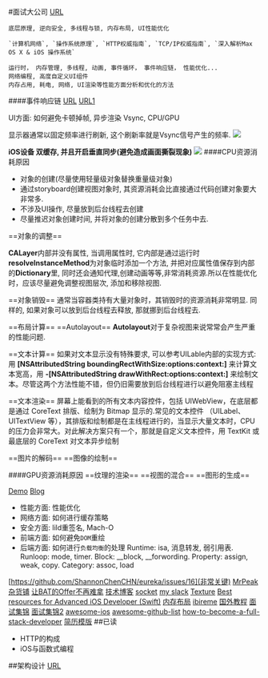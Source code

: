 #面试大公司
[URL](https://github.com/coderZsq/coderZsq.target.swift)


```
底层原理, 逆向安全, 多线程与锁, 内存布局, UI性能优化

`计算机网络`, `操作系统原理`, `HTTP权威指南`, `TCP/IP权威指南`, `深入解析Max OS X & iOS 操作系统`

运行时， 内存管理, 多线程, 动画, 事件循环， 事件响应链， 性能优化...
网络编程, 高度自定义UI组件
内存占用, 耗电, 网络, UI渲染等性能方面分析和优化的方法

```
####事件响应链
[URL](https://medium.com/ios-os-x-development/understanding-cocoa-and-cocoa-touch-responder-chain-12fe558ebe97)
[URL1](https://developer.apple.com/documentation/uikit/touches_presses_and_gestures/understanding_event_handling_responders_and_the_responder_chain)

UI方面: 如何避免卡顿掉帧, 异步渲染 Vsync, CPU/GPU

显示器通常以固定频率进行刷新, 这个刷新率就是Vsync信号产生的频率.
![](https://ws2.sinaimg.cn/large/006tKfTcgy1frjsxtwrnqj30jh07yjra.jpg)

**iOS设备 双缓存, 并且开启垂直同步(避免造成画面撕裂现象)**
![](https://ws2.sinaimg.cn/large/006tKfTcgy1frimj0tp8tj30ln0d7aau.jpg)
####CPU资源消耗原因
 * 对象的创建(尽量使用轻量级对象替换重量级对象)
 * 通过storyboard创建视图对象时, 其资源消耗会比直接通过代码创建对象要大非常多.
 * 不涉及UI操作, 尽量放到后台线程去创建
 * 尽量推迟对象创建时间, 并将对象的创建分散到多个任务中去.
 
 ==对象的调整==
 
  **CALayer**内部并没有属性, 当调用属性时, 它内部是通过运行时**resolveInstanceMethod**为对象临时添加一个方法, 并把对应属性值保存到内部的**Dictionary**里, 同时还会通知代理,创建动画等等,非常消耗资源.所以在性能优化时，应该尽量避免调整视图层次, 添加和移除视图.
 
 ==对象销毁==
 通常当容器类持有大量对象时，其销毁时的资源消耗非常明显. 同样的, 如果对象可以放到后台线程去释放, 那就挪到后台线程去.
 
 ==布局计算==
 ==Autolayout==
**Autolayout**对于复杂视图来说常常会产生严重的性能问题.
 
==文本计算==
 如果对文本显示没有特殊要求, 可以参考UILable内部的实现方式:用 **[NSAttributedString boundingRectWithSize:options:context:]** 来计算文本宽高，用 **-[NSAttributedString drawWithRect:options:context:]** 来绘制文本。尽管这两个方法性能不错，但仍旧需要放到后台线程进行以避免阻塞主线程
 
 ==文本渲染==
 屏幕上能看到的所有文本内容控件，包括 UIWebView，在底层都是通过 CoreText 排版、绘制为 Bitmap 显示的.常见的文本控件 （UILabel、UITextView 等），其排版和绘制都是在主线程进行的，当显示大量文本时，CPU 的压力会非常大。对此解决方案只有一个，那就是自定义文本控件，用 TextKit 或最底层的 CoreText 对文本异步绘制
 
 ==图片的解码==
 ==图像的绘制==

####GPU资源消耗原因
==纹理的渲染==
==视图的混合==
==图形的生成==

[Demo](https://github.com/johnil/VVeboTableViewDemo)
[Blog](https://blog.ibireme.com/2015/11/12/smooth_user_interfaces_for_ios/)

* 性能方面: 性能优化
* 网络方面: 如何进行缓存策略
* 安全方面: lild重签名, Mach-O
* 前端方面: 如何避免`DOM`重绘
* 后端方面: 如何进行`负载均衡`的处理
Runtime: isa, 消息转发, 弱引用表.
Runloop: mode, timer.
Block: __block, __forwording.
Property: assign, weak, copy.
Category: assoc, load

[https://github.com/ShannonChenCHN/eureka/issues/16](非常关键)
[MrPeak杂货铺](http://mrpeak.cn/Archives/)
[让BAT的Offer不再难拿](https://xiaozhuanlan.com/topic/3147056289)
[技术博客](https://blog.ibireme.com/)
[socket](https://github.com/robbiehanson/CocoaAsyncSocket)
[my slack](https://asyncdisplaykit.slack.com/messages/C0V63R86T/)
[Texture](http://texturegroup.org/docs/installation.html)
[Best resources for Advanced iOS Developer (Swift)](https://medium.com/@PavloShadov/best-resources-for-advanced-ios-developer-swift-ade30374593d)
[内存布局](http://blog.handy.wang/blog/2014/03/18/qian-tan-nei-cun-bu-ju-memory-layout/)
[ibireme](https://blog.ibireme.com/author/ibireme/)
[国外教程](https://littlebitesofcocoa.com/)
[面试集锦](https://www.jianshu.com/u/37860723842a)
[面试集锦2](https://www.jianshu.com/p/a992b5f697ca)
[awesome-ios](https://github.com/vsouza/awesome-ios#gif)
[awesome-github-list](https://medium.com/flawless-app-stories/33-awesome-github-lists-for-ios-development-336691520d0f)
[how-to-become-a-full-stack-developer](https://medium.com/flawless-app-stories/33-awesome-github-lists-for-ios-development-336691520d0f)
[简历模版](https://xiaozhuanlan.com/topic/8692017453)
##已读
* HTTP的构成
* iOS与函数式编程

##架构设计
[URL](https://github.com/ShannonChenCHN/iOS-App-Architecture/blob/master/Reference.md)

